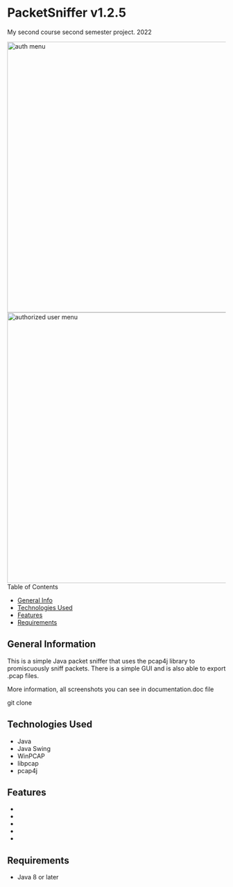 # PacketSniffer v1.2.5
My second course second semester project. 2022

<img width="624" alt="auth menu" src="https://user-images.githubusercontent.com/108304867/195423768-90f67fcc-05d6-4ae7-b37b-810c24ba9afe.png">
<img width="624" alt="authorized user menu" src="https://user-images.githubusercontent.com/108304867/195424326-7ebe9b5d-12b2-40d9-bbe5-8f30cf7af0d2.png"

## Table of Contents
* [General Info](#general-information)
* [Technologies Used](#technologies-used)
* [Features](#features)
* [Requirements](#requirements)

## General Information

This is a simple Java packet sniffer that uses the pcap4j library to promiscuously sniff packets. There is a simple GUI and is also able to export .pcap files.

More information, all screenshots you can see in documentation.doc file

git clone 

## Technologies Used
* Java
* Java Swing
* WinPCAP
* libpcap
* pcap4j

## Features
*
*
*
*
*

## Requirements
* Java 8 or later
